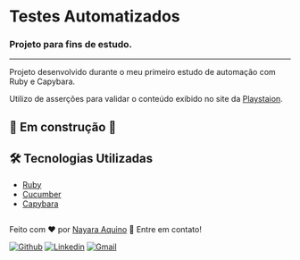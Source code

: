# Testes Automatizados
### Projeto para fins de estudo.
---
Projeto desenvolvido durante o meu primeiro estudo de automação com Ruby e Capybara.

Utilizo de asserções para validar o conteúdo exibido no site da [Playstaion](https://www.playstation.com/pt-br/).


## :construction: Em construção :construction:

## :hammer_and_wrench: Tecnologias Utilizadas
- [Ruby](https://www.ruby-lang.org/pt/)
- [Cucumber](https://cucumber.io/)
- [Capybara](https://github.com/teamcapybara/capybara)


##
Feito com ❤️ por <a href="https://www.linkedin.com/in/nayaraquino/">Nayara Aquino</a> :wave: Entre em contato!

[![Github](https://img.shields.io/badge/-Github-595D60?style=flat-square&logo=Github&logoColor=white&link=https://github.com/nayaraquino/)](https://github.com/nayaraquino/)
[![Linkedin](https://img.shields.io/badge/-LinkedIn-595D60?style=flat-square&logo=Linkedin&logoColor=white&link=https://www.linkedin.com/in/nayaraquino//)](https://www.linkedin.com/in/nayaraquino/)
[![Gmail](https://img.shields.io/badge/-Gmail-595D60?style=flat-square&logo=Gmail&logoColor=white&link=mailto:nayaraquino7@gmail.com/)](mailto:nayaraquino7@gmail.com/)
